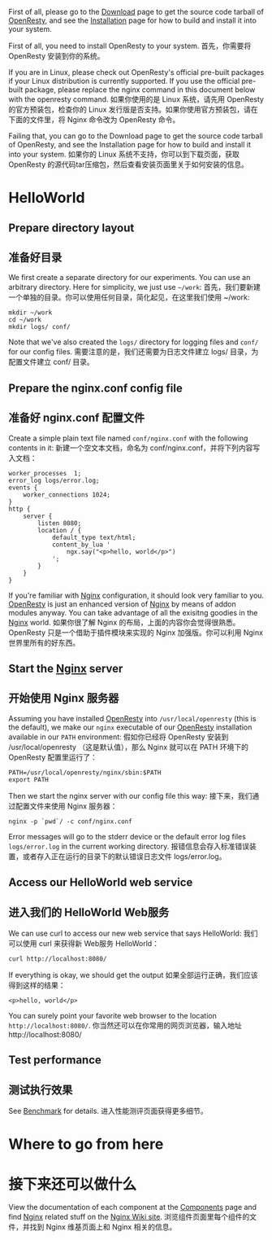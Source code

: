 <!---
    @title         Getting Started
    @creator       Yichun Zhang
    @created       2011-06-20 11:39 GMT
    @modifier      Yichun Zhang
    @modifier_link yichun-zhang
    @modified      2011-11-03 06:51 GMT
    @changes       29
--->

First of all, please go to the [Download](download.html) page to get the source
code tarball of [OpenResty](openresty.html), and see the [Installation](installation.html) page
for how to build and install it into your system.

First of all, you need to install OpenResty to your system.
首先，你需要将 OpenResty 安装到你的系统。

If you are in Linux, please check out OpenResty's official pre-built packages if your Linux distribution is currently supported. If you use the official pre-built package, please replace the nginx command in this document below with the openresty command.
如果你使用的是 Linux 系统，请先用 OpenResty 的官方预装包，检查你的 Linux 发行版是否支持。如果你使用官方预装包，请在下面的文件里，将 Nginx 命令改为 OpenResty 命令。

Failing that, you can go to the Download page to get the source code tarball of OpenResty, and see the Installation page for how to build and install it into your system.
如果你的 Linux 系统不支持，你可以到下载页面，获取 OpenResty 的源代码tar压缩包，然后查看安装页面里关于如何安装的信息。


# HelloWorld

## Prepare directory layout
## 准备好目录

We first create a separate directory for our experiments. You can use an arbitrary
directory. Here for simplicity, we just use `~/work`:
首先，我们要新建一个单独的目录。你可以使用任何目录，简化起见，在这里我们使用 ~/work:

```
mkdir ~/work
cd ~/work
mkdir logs/ conf/
```

Note that we've also created the `logs/` directory for logging files and `conf/` for
our config files.
需要注意的是，我们还需要为日志文件建立 logs/ 目录，为配置文件建立 conf/ 目录。

## Prepare the nginx.conf config file
## 准备好 nginx.conf 配置文件

Create a simple plain text file named `conf/nginx.conf` with the following contents
in it:
新建一个空文本文档，命名为 conf/nginx.conf，并将下列内容写入文档：

```
worker_processes  1;
error_log logs/error.log;
events {
    worker_connections 1024;
}
http {
    server {
        listen 8080;
        location / {
            default_type text/html;
            content_by_lua '
                ngx.say("<p>hello, world</p>")
            ';
        }
    }
}
```

If you're familiar with [Nginx](nginx.html) configuration, it should look very
familiar to you. [OpenResty](openresty.html) is just an enhanced version of
[Nginx](nginx.html) by means of addon modules anyway. You can take advantage
of all the exisitng goodies in the [Nginx](nginx.html) world.
如果你很了解 Nginx 的布局，上面的内容你会觉得很熟悉。OpenResty 只是一个借助于插件模块来实现的 Nginx 加强版。你可以利用 Nginx 世界里所有的好东西。

## Start the [Nginx](nginx.html) server
## 开始使用 Nginx 服务器

Assuming you have installed [OpenResty](openresty.html) into `/usr/local/openresty` (this
is the default), we make our `nginx` executable of our [OpenResty](openresty.html) installation
available in our `PATH` environment:
假如你已经将 OpenResty 安装到 /usr/local/openresty （这是默认值），那么 Nginx 就可以在 PATH 环境下的 OpenResty 配置里运行了：

```
PATH=/usr/local/openresty/nginx/sbin:$PATH
export PATH
```

Then we start the nginx server with our config file this way:
接下来，我们通过配置文件来使用 Nginx 服务器：

```
nginx -p `pwd`/ -c conf/nginx.conf
```

Error messages will go to the stderr device or the default error log files `logs/error.log` in
the current working directory.
报错信息会存入标准错误装置，或者存入正在运行的目录下的默认错误日志文件 logs/error.log。

## Access our HelloWorld web service
## 进入我们的 HelloWorld Web服务

We can use curl to access our new web service that says HelloWorld:
我们可以使用 curl 来获得新 Web服务 HelloWorld：

```
curl http://localhost:8080/
```

If everything is okay, we should get the output
如果全部运行正确，我们应该得到这样的结果：

```
<p>hello, world</p>
```

You can surely point your favorite web browser to the location `http://localhost:8080/`.
你当然还可以在你常用的网页浏览器，输入地址 http://localhost:8080/

## Test performance
## 测试执行效果

See [Benchmark](benchmark.html) for details.
进入性能测评页面获得更多细节。


# Where to go from here
# 接下来还可以做什么

View the documentation of each component at the [Components](components.html) page
and find [Nginx](nginx.html) related stuff on the [Nginx Wiki site](http://wiki.nginx.org/).
浏览组件页面里每个组件的文件，并找到 Nginx 维基页面上和 Nginx 相关的信息。
